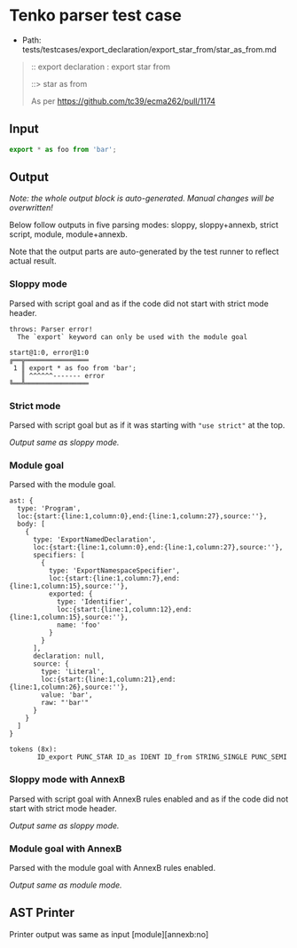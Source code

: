 # Tenko parser test case

- Path: tests/testcases/export_declaration/export_star_from/star_as_from.md

> :: export declaration : export star from
>
> ::> star as from
>
> As per https://github.com/tc39/ecma262/pull/1174

## Input

`````js
export * as foo from 'bar';
`````

## Output

_Note: the whole output block is auto-generated. Manual changes will be overwritten!_

Below follow outputs in five parsing modes: sloppy, sloppy+annexb, strict script, module, module+annexb.

Note that the output parts are auto-generated by the test runner to reflect actual result.

### Sloppy mode

Parsed with script goal and as if the code did not start with strict mode header.

`````
throws: Parser error!
  The `export` keyword can only be used with the module goal

start@1:0, error@1:0
╔══╦════════════════
 1 ║ export * as foo from 'bar';
   ║ ^^^^^^------- error
╚══╩════════════════

`````

### Strict mode

Parsed with script goal but as if it was starting with `"use strict"` at the top.

_Output same as sloppy mode._

### Module goal

Parsed with the module goal.

`````
ast: {
  type: 'Program',
  loc:{start:{line:1,column:0},end:{line:1,column:27},source:''},
  body: [
    {
      type: 'ExportNamedDeclaration',
      loc:{start:{line:1,column:0},end:{line:1,column:27},source:''},
      specifiers: [
        {
          type: 'ExportNamespaceSpecifier',
          loc:{start:{line:1,column:7},end:{line:1,column:15},source:''},
          exported: {
            type: 'Identifier',
            loc:{start:{line:1,column:12},end:{line:1,column:15},source:''},
            name: 'foo'
          }
        }
      ],
      declaration: null,
      source: {
        type: 'Literal',
        loc:{start:{line:1,column:21},end:{line:1,column:26},source:''},
        value: 'bar',
        raw: "'bar'"
      }
    }
  ]
}

tokens (8x):
       ID_export PUNC_STAR ID_as IDENT ID_from STRING_SINGLE PUNC_SEMI
`````

### Sloppy mode with AnnexB

Parsed with script goal with AnnexB rules enabled and as if the code did not start with strict mode header.

_Output same as sloppy mode._

### Module goal with AnnexB

Parsed with the module goal with AnnexB rules enabled.

_Output same as module mode._

## AST Printer

Printer output was same as input [module][annexb:no]

